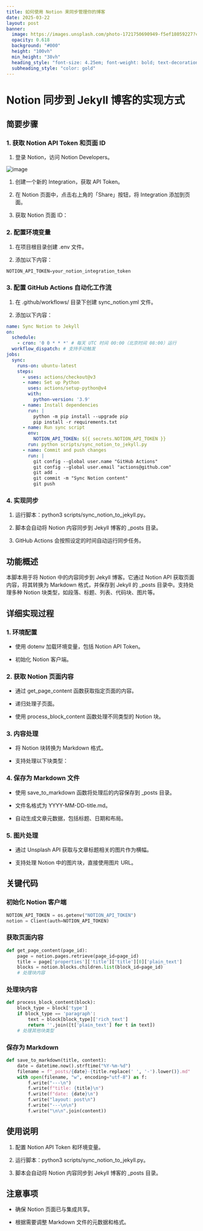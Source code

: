 ```yaml
---
title: 如何使用 Notion 来同步管理你的博客
date: 2025-03-22
layout: post
banner:
  image: https://images.unsplash.com/photo-1721750690949-f5ef18059227?crop=entropy&cs=tinysrgb&fit=max&fm=jpg&ixid=M3w2OTIwMzJ8MHwxfHJhbmRvbXx8fHx8fHx8fDE3NDI2NjA1NTN8&ixlib=rb-4.0.3&q=80&w=1080
  opacity: 0.618
  background: "#000"
  height: "100vh"
  min_height: "38vh"
  heading_style: "font-size: 4.25em; font-weight: bold; text-decoration: underline"
  subheading_style: "color: gold"
---
```


# Notion 同步到 Jekyll 博客的实现方式

## 简要步骤

### 1. 获取 Notion API Token 和页面 ID

1. 登录 Notion，访问 Notion Developers。

![image](https://prod-files-secure.s3.us-west-2.amazonaws.com/a7a0cc5a-89b9-4cda-8686-1fba0ca52f40/d19c1afe-dea5-4312-9333-786b0ba83054/image.png?X-Amz-Algorithm=AWS4-HMAC-SHA256&X-Amz-Content-Sha256=UNSIGNED-PAYLOAD&X-Amz-Credential=ASIAZI2LB466RLBPCA2E%2F20250322%2Fus-west-2%2Fs3%2Faws4_request&X-Amz-Date=20250322T162233Z&X-Amz-Expires=3600&X-Amz-Security-Token=IQoJb3JpZ2luX2VjEGYaCXVzLXdlc3QtMiJHMEUCIQCuiPE8fR%2FZfwJ1Zrpx2edIObv2DsmQ6gx5cP0xoOMZFAIgUBoXrwVcGOS0chhvEKbzV0%2FDMimycYfp2nMAn1hdTmwqiAQIvv%2F%2F%2F%2F%2F%2F%2F%2F%2F%2FARAAGgw2Mzc0MjMxODM4MDUiDLzwfm4bzeEiC8gDMircAxqOl%2BqGTtNPsBO8OKgt%2FpdFqTnHGWlULWdq%2FmW7xzCBkJVbr3A%2B5maAYQnpY8kNggre3on897BSOoTt1SCc62kNmHgPzgjANSGUI1aV5i4J7jegJclFC%2B0vQpVn1Tbqh5nNRk46hmlyW1bYvrJXIg2A7MoN4amHC2Zb8hZ6kjIEcGa6L%2Bj72lln4pUiJHsI6gknwlCwP3m1ENK7t2iOZ54c7TRjwo%2BDIj7oArdPGl7M8aqaO85ILZBG1trc9jjItVQeB1Ovjbqn%2Ftq3HdkXHUW1uFur3XzOFZ54uBIXBPM7hmpPAThjm%2BW0ynYF7o7e%2FRF4fj5Qkhyht5ZX3ffsAUGgWRgAwabbWAZNc2f%2FaI7DUrQ4GOrVmlsrtCHOktFibBZv3XxgrWmhyRcyIp7jVdcBT6cc%2BrN0LeF6G4KgrWKqls75qsGUhx6v7QAkOgyrQCFPbwokfkeK%2Bbc401A1usHynGAxMcjkmYOQBHvrq%2Finbz4MY3A2XSM47WYrCi7MbePkAfW8mnU%2FSv5q2dpytyhmWOTNUTbi9Zx6kjSgn2EVRQ2D7uq4PXKbnGxAOLFIcPD2iTMVi4qeFaWrIBju%2FvRvW4CTk81%2Ba8gU5C9AwVG%2F%2FSkr7bP%2FXxTqFW8KMLj2%2Br4GOqUBW2c3%2FvYwLB6J%2B%2Fre3WUHWhcqD9uGzr7NKQVGTs80F0AzAHWcWBwRotPS1bIcaZE5iaitxgRHpTYiDRCcjvdMTyk%2BS67L0%2FoX3fyhusxRob%2BwzxD%2FEWXDSI4xKEgZWVHpiQyjgN9uSaqLfaEXNYetYGs%2BKOn0QXR0ItrFwfrJsfO%2Be7u3CHyxduuLPs1tQgcb9yuU6o9Kt2HMA7Ux8SvQ9meevSKS&X-Amz-Signature=d8ae00815dc30866d40039d5d986750228c8cda061004e27195d2c1286728200&X-Amz-SignedHeaders=host&x-id=GetObject)

1. 创建一个新的 Integration，获取 API Token。

1. 在 Notion 页面中，点击右上角的「Share」按钮，将 Integration 添加到页面。

1. 获取 Notion 页面 ID：


### 2. 配置环境变量

1. 在项目根目录创建 .env 文件。

1. 添加以下内容：

```javascript
NOTION_API_TOKEN=your_notion_integration_token
```

### 3. 配置 GitHub Actions 自动化工作流

1. 在 .github/workflows/ 目录下创建 sync_notion.yml 文件。

1. 添加以下内容：

```yaml
name: Sync Notion to Jekyll
on:
  schedule:
    - cron: '0 0 * * *' # 每天 UTC 时间 00:00（北京时间 08:00）运行
  workflow_dispatch: # 支持手动触发
jobs:
  sync:
    runs-on: ubuntu-latest
    steps:
      - uses: actions/checkout@v3
      - name: Set up Python
        uses: actions/setup-python@v4
        with:
          python-version: '3.9'
      - name: Install dependencies
        run: |
          python -m pip install --upgrade pip
          pip install -r requirements.txt
      - name: Run sync script
        env:
          NOTION_API_TOKEN: ${{ secrets.NOTION_API_TOKEN }}
        run: python scripts/sync_notion_to_jekyll.py
      - name: Commit and push changes
        run: |
          git config --global user.name "GitHub Actions"
          git config --global user.email "actions@github.com"
          git add .
          git commit -m "Sync Notion content"
          git push
```

### 4. 实现同步

1. 运行脚本：python3 scripts/sync_notion_to_jekyll.py。

1. 脚本会自动将 Notion 内容同步到 Jekyll 博客的 _posts 目录。

1. GitHub Actions 会按照设定的时间自动运行同步任务。

## 功能概述

本脚本用于将 Notion 中的内容同步到 Jekyll 博客。它通过 Notion API 获取页面内容，将其转换为 Markdown 格式，并保存到 Jekyll 的 _posts 目录中。支持处理多种 Notion 块类型，如段落、标题、列表、代码块、图片等。

## 详细实现过程

### 1. 环境配置

- 使用 dotenv 加载环境变量，包括 Notion API Token。

- 初始化 Notion 客户端。

### 2. 获取 Notion 页面内容

- 通过 get_page_content 函数获取指定页面的内容。

- 递归处理子页面。

- 使用 process_block_content 函数处理不同类型的 Notion 块。

### 3. 内容处理

- 将 Notion 块转换为 Markdown 格式。

- 支持处理以下块类型：


### 4. 保存为 Markdown 文件

- 使用 save_to_markdown 函数将处理后的内容保存到 _posts 目录。

- 文件名格式为 YYYY-MM-DD-title.md。

- 自动生成文章元数据，包括标题、日期和布局。

### 5. 图片处理

- 通过 Unsplash API 获取与文章标题相关的图片作为横幅。

- 支持处理 Notion 中的图片块，直接使用图片 URL。

## 关键代码

### 初始化 Notion 客户端

```python
NOTION_API_TOKEN = os.getenv("NOTION_API_TOKEN")
notion = Client(auth=NOTION_API_TOKEN)
```

### 获取页面内容

```python
def get_page_content(page_id):
    page = notion.pages.retrieve(page_id=page_id)
    title = page['properties']['title']['title'][0]['plain_text']
    blocks = notion.blocks.children.list(block_id=page_id)
    # 处理块内容
```

### 处理块内容

```python
def process_block_content(block):
    block_type = block['type']
    if block_type == 'paragraph':
        text = block[block_type]['rich_text']
        return ''.join([t['plain_text'] for t in text])
    # 处理其他块类型
```

### 保存为 Markdown

```python
def save_to_markdown(title, content):
    date = datetime.now().strftime("%Y-%m-%d")
    filename = f"_posts/{date}-{title.replace(' ', '-').lower()}.md"
    with open(filename, "w", encoding="utf-8") as f:
        f.write("---\n")
        f.write(f"title: {title}\n")
        f.write(f"date: {date}\n")
        f.write("layout: post\n")
        f.write("---\n\n")
        f.write("\n\n".join(content))
```

## 使用说明

1. 配置 Notion API Token 和环境变量。

1. 运行脚本：python3 scripts/sync_notion_to_jekyll.py。

1. 脚本会自动将 Notion 内容同步到 Jekyll 博客的 _posts 目录。

## 注意事项

- 确保 Notion 页面已与集成共享。

- 根据需要调整 Markdown 文件的元数据和格式。